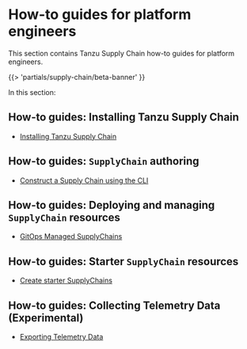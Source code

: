 # How-to guides for platform engineers

This section contains Tanzu Supply Chain how-to guides for platform engineers.

{{> 'partials/supply-chain/beta-banner' }}

In this section:

## How-to guides: Installing Tanzu Supply Chain

- [Installing Tanzu Supply Chain](installing-supply-chain/about.hbs.md)

## How-to guides: `SupplyChain` authoring

- [Construct a Supply Chain using the CLI](supply-chain-authoring/construct-with-cli.hbs.md)

## How-to guides: Deploying and managing `SupplyChain` resources

- [GitOps Managed SupplyChains](deploying-supply-chains/gitops-managed.hbs.md)

## How-to guides: Starter `SupplyChain` resources

- [Create starter SupplyChains](starter-supply-chains.hbs.md)

## How-to guides: Collecting Telemetry Data (Experimental)

- [Exporting Telemetry Data](exporting-telemetry-data.hbs.md)
